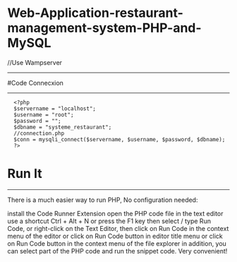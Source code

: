 # Web-Application-restaurant-management-system-PHP-and-MySQL

//Use Wampserver
**************

#Code Connecxion
****************
      <?php
      $servername = "localhost";
      $username = "root";
      $password = "";
      $dbname = "systeme_restaurant";
      //connection.php
      $conn = mysqli_connect($servername, $username, $password, $dbname);
      ?>
# Run It
********

There is a much easier way to run PHP, No configuration needed:

install the Code Runner Extension
open the PHP code file in the text editor
use a shortcut Ctrl + Alt + N
or press the F1 key then select / type Run Code,
or right-click on the Text Editor, then click on Run Code in the context menu of the editor
or click on Run Code button in editor title menu
or click on Run Code button in the context menu of the file explorer
in addition, you can select part of the PHP code and run the snippet code. Very convenient!

